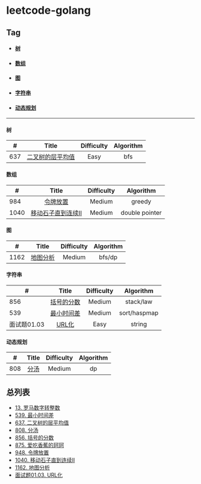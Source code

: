 # leetcode-golang

## Tag

- ####  [树](#tree)

- #### [数组](#array)

- #### [图](#Graph)

- #### [字符串](#String)

- #### [动态规划](#Dp)

------

#### <span id="tree">树</span>

| #    |                            Title                             | Difficulty | Algorithm |
| ---- | :----------------------------------------------------------: | :--------: | :-------: |
| 637  | [ 二叉树的层平均值](../../tree/master/leetcode2/二叉树的层平均值/二叉树的层平均值.md) |    Easy    |    bfs    |



#### <span id="array">数组</span>

| #    |                            Title                             | Difficulty |   Algorithm    |
| ---- | :----------------------------------------------------------: | :--------: | :------------: |
| 984  | [ 令牌放置](../../tree/master/leetcode2/令牌放置/令牌放置.md) |   Medium   |     greedy     |
| 1040 | [移动石子直到连续II](../../tree/master/leetcode2/移动石子直到连续II/移动石子直到连续II.md) |   Medium   | double pointer |



#### <span id="Graph">图</span>

| #    |                            Title                             | Difficulty | Algorithm |
| ---- | :----------------------------------------------------------: | :--------: | :-------: |
| 1162 | [ 地图分析](../../tree/master/leetcode2/地图分析/地图分析.md) |   Medium   |  bfs/dp   |



#### <span id="String">字符串</span>

| #           |                            Title                             | Difficulty |  Algorithm   |
| ----------- | :----------------------------------------------------------: | :--------: | :----------: |
| 856         | [括号的分数](../../tree/master/leetcode2/括号的分数/括号的分数.md) |   Medium   |  stack/law   |
| 539         | [最小时间差](../../tree/master/leetcode2/最小时间差/最小时间差.md) |   Medium   | sort/haspmap |
| 面试题01.03 |     [URL化](../../tree/master/leetcode2/URL化/URL化.md)      |    Easy    |    string    |



#### <span id="Dp">动态规划</span>

| #    |                      Title                       | Difficulty | Algorithm |
| ---- | :----------------------------------------------: | :--------: | :-------: |
| 808  | [分汤](../../tree/master/leetcode2/分汤/分汤.md) |   Medium   |    dp     |




## 总列表

* [13. 罗马数字转整数](../../tree/master/leetcode2/罗马数字转整数)
* [539. 最小时间差](../../tree/master/leetcode2/最小时间差/最小时间差.md)
* [637. 二叉树的层平均值](../../tree/master/leetcode2/二叉树的层平均值/二叉树的层平均值.md)
* [808. 分汤](../../tree/master/leetcode2/分汤/分汤.md)
* [856. 括号的分数](../../tree/master/leetcode2/括号的分数/括号的分数.md)
* [875. 爱吃香蕉的珂珂](../../tree/master/leetcode2/爱吃香蕉的珂珂/爱吃香蕉的珂珂.md)
* [948. 令牌放置](../../tree/master/leetcode2/令牌放置/令牌放置.md)
* [1040. 移动石子直到连续II](../../tree/master/leetcode2/移动石子直到连续II/移动石子直到连续II.md)
* [1162. 地图分析](../../tree/master/leetcode2/地图分析/地图分析.md)
* [面试题01.03. URL化](../../tree/master/leetcode2/URL化/URL化.md)

